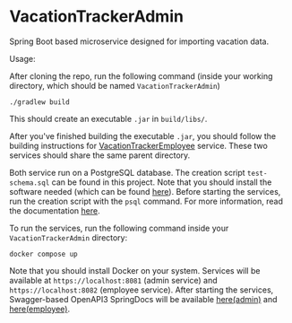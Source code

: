 # VacationTrackerAdmin

Spring Boot based microservice designed for importing vacation data.

Usage:

After cloning the repo, run the following command (inside your working directory, which should be named `VacationTrackerAdmin`)

``` 
./gradlew build 
```

This should create an executable `.jar` in `build/libs/`.

After you've finished building the executable `.jar`, you should follow the building instructions for [VacationTrackerEmployee](https://github.com/rbt-mmitreski/VacationTrackerEmployee/) service. These two services should share the same parent directory.

Both service run on a PostgreSQL database. The creation script `test-schema.sql` can be found in this project. Note that you should install the software needed (which can be found [here](https://www.postgresql.org/)). Before starting the services, run the creation script with the `psql` command. For more information, read the documentation [here](https://www.postgresql.org/docs/current/app-psql.html). 

To run the services, run the following command inside your `VacationTrackerAdmin` directory:

```
docker compose up
```

Note that you should install Docker on your system. Services will be available at `https://localhost:8081` (admin service) and `https://localhost:8082` (employee service). After starting the services, Swagger-based OpenAPI3 SpringDocs will be available [here(admin)](http://localhost:8081/swagger-ui.html) and [here(employee)](http://localhost:8082/swagger-ui.html).

